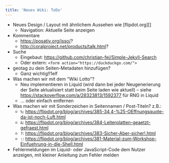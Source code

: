 ```yaml
---
title: 'Neues Wiki: ToDo'
---
```


* Neues Design / Layout mit ähnlichem Aussehen wie [flipdot.org][]
  * Navigation: Aktuelle Seite anzeigen
* Kommentare
  * <https://posativ.org/isso/>?
  * <http://coralproject.net/products/talk.html>?
* Suche
  * Eingebaut: <https://github.com/christian-fei/Simple-Jekyll-Search>
  * Oder extern: `<form action="https://duckduckgo.com/">`
* geotag zu dein Seiten-Metadaten hinzufügen?
  * Ganz wichtig!!1elf
* Was machen wir mit dem "Wiki Lotto"?
  * Neu implementieren in Liquid (wird dann bei jeder Neugenerierung der Seite
    aktualisiert statt beim Seite laden wie aktuell) – siehe
    <https://stackoverflow.com/a/28323813/1592377> für RNG in Liquid
  * ... oder einfach entfernen
* Was machen wir mit Sonderzeichen in Seitennamen / Post-Titeln? z.B.:
  * `%`: <https://flipdot.org/blog/archives/385-34,4-%25-OEffnungsquote-da-ist-noch-Luft.html>
  * `&`: <https://flipdot.org/blog/archives/384-Leiterplatten-geaetzt-gefraest.html>
  * `?`: <https://flipdot.org/blog/archives/383-Sicher-Aber-sicher!.html>
  * `:`: <https://flipdot.org/blog/archives/381-Material-zum-Workshop-Einfuehrung-in-die-Shell.html>
* Fehlermeldungen im Liquid- oder JavaScript-Code dem Nutzer anzeigen, mit
  kleiner Anleitung zum Fehler melden
